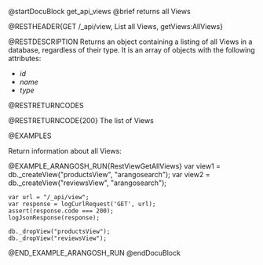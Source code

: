 @startDocuBlock get_api_views
@brief returns all Views

@RESTHEADER{GET /_api/view, List all Views, getViews:AllViews}

@RESTDESCRIPTION
Returns an object containing a listing of all Views in a database, regardless
of their type. It is an array of objects with the following attributes:
- *id*
- *name*
- *type*

@RESTRETURNCODES

@RESTRETURNCODE{200}
The list of Views

@EXAMPLES

Return information about all Views:

@EXAMPLE_ARANGOSH_RUN{RestViewGetAllViews}
    var view1 = db._createView("productsView", "arangosearch");
    var view2 = db._createView("reviewsView", "arangosearch");

    var url = "/_api/view";
    var response = logCurlRequest('GET', url);
    assert(response.code === 200);
    logJsonResponse(response);

    db._dropView("productsView");
    db._dropView("reviewsView");
@END_EXAMPLE_ARANGOSH_RUN
@endDocuBlock

